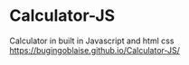 # Calculator-JS
Calculator in built in Javascript and html css
https://bugingoblaise.github.io/Calculator-JS/
